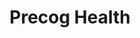 ---
title: Precog Health



enterprise_values:
  - icon: /reimbursements.svg
    icon_alt: Reimbusements - Precog Health
    text: Help CFOs understand, planand optimize incentive-based reimbursement

  - icon: /inform.svg
    icon_alt: Inform - Precog Health
    text: Inform clinical operation managers on where to deploy resources to improve patient care and outcomes

  - icon: /focus.svg
    icon_alt: Focus - Precog Health
    text: Help Medical, Quality, and Safety Directors focus on quality outcomes and patient safety
---